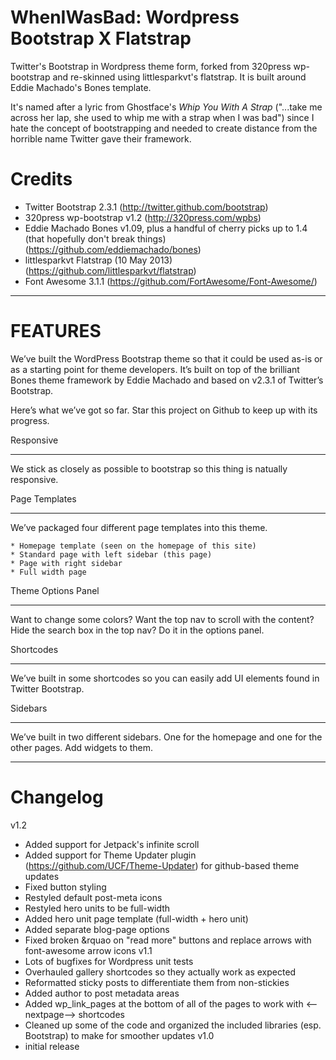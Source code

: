 WhenIWasBad: Wordpress Bootstrap X Flatstrap
============================================
Twitter's Bootstrap in Wordpress theme form, forked from 320press wp-bootstrap and re-skinned using littlesparkvt's flatstrap. It is built around Eddie Machado's Bones template. 

It's named after a lyric from Ghostface's _Whip You With A Strap_ ("...take me across her lap, she used to whip me with a strap when I was bad") since I hate the concept of bootstrapping and needed to create distance from the horrible name Twitter gave their framework.

Credits
=======
* Twitter Bootstrap 2.3.1 (http://twitter.github.com/bootstrap)
* 320press wp-bootstrap v1.2 (http://320press.com/wpbs)
* Eddie Machado Bones v1.09, plus a handful of cherry picks up to 1.4 (that hopefully don't break things) (https://github.com/eddiemachado/bones)
* littlesparkvt Flatstrap (10 May 2013) (https://github.com/littlesparkvt/flatstrap)
* Font Awesome 3.1.1 (https://github.com/FortAwesome/Font-Awesome/)

---

FEATURES
========

We’ve built the WordPress Bootstrap theme so that it could be used as-is or as a starting point for theme developers. It’s built on top of the brilliant Bones theme framework by Eddie Machado and based on v2.3.1 of Twitter’s Bootstrap.

Here’s what we’ve got so far. Star this project on Github to keep up with its progress.

Responsive
__________

We stick as closely as possible to bootstrap so this thing is natually responsive. 

Page Templates
______________

We’ve packaged four different page templates into this theme.

    * Homepage template (seen on the homepage of this site)
    * Standard page with left sidebar (this page)
    * Page with right sidebar
    * Full width page

Theme Options Panel
___________________

Want to change some colors? Want the top nav to scroll with the content? Hide the search box in the top nav? Do it in the options panel.

Shortcodes
__________

We’ve built in some shortcodes so you can easily add UI elements found in Twitter Bootstrap.

Sidebars
________

We’ve built in two different sidebars. One for the homepage and one for the other pages. Add widgets to them.

---

Changelog
=========
v1.2
* Added support for Jetpack's infinite scroll
* Added support for Theme Updater plugin (https://github.com/UCF/Theme-Updater) for github-based theme updates
* Fixed button styling
* Restyled default post-meta icons
* Restyled hero units to be full-width
* Added hero unit page template (full-width + hero unit)
* Added separate blog-page options
* Fixed broken &rquao on "read more" buttons and replace arrows with font-awesome arrow icons
v1.1
* Lots of bugfixes for Wordpress unit tests
* Overhauled gallery shortcodes so they actually work as expected
* Reformatted sticky posts to differentiate them from non-stickies
* Added author to post metadata areas
* Added wp_link_pages at the bottom of all of the pages to work with <--nextpage--> shortcodes
* Cleaned up some of the code and organized the included libraries (esp. Bootstrap) to make for smoother updates
v1.0
* initial release
